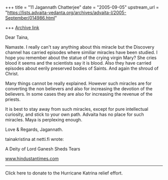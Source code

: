 +++
title = "11 Jagannath Chatterjee"
date = "2005-09-05"
upstream_url = "https://lists.advaita-vedanta.org/archives/advaita-l/2005-September/014986.html"

+++
[Archive link](https://lists.advaita-vedanta.org/archives/advaita-l/2005-September/014986.html)

Dear Taina,

Namaste. I really can't say anything about this miracle but the Discovery channel has carried episodes where similiar miracles have been studied. I hope you remember about the statue of the crying virgin Mary? She cries blood it seems and the scientists say it is blood. Also they have carried episodes about eerily preserved bodies of Saints. And again the shroud of Christ.

Many things cannot be really explained. However such miracles are for converting the non believers and also for increasing the devotion of the believers. In some cases they are also for increasing the revenue of the priests.

It is best to stay away from such miracles, except for pure intellectual curiosity, and stick to your own path. Advaita has no place for such miracles. Maya is perplexing enough.

Love & Regards,
Jagannath.


tainakristina at netti.fi wrote:

A Deity of Lord Ganesh Sheds Tears

www.hindustantimes.com



---------------------------------
 Click here to donate to the Hurricane Katrina relief effort.

